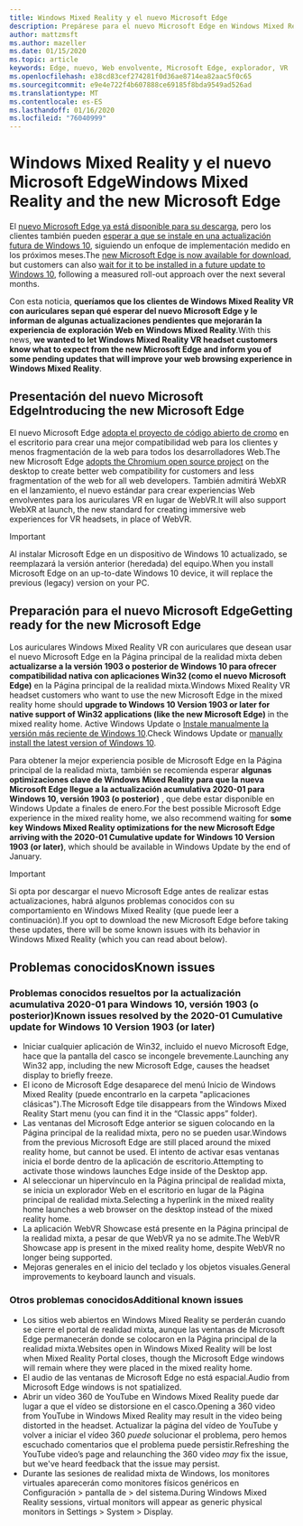 ```yaml
---
title: Windows Mixed Reality y el nuevo Microsoft Edge
description: Prepárese para el nuevo Microsoft Edge en Windows Mixed Reality. Incluye los cambios que se esperan, las actualizaciones que se deben tener en cuenta y los problemas conocidos.
author: mattzmsft
ms.author: mazeller
ms.date: 01/15/2020
ms.topic: article
keywords: Edge, nuevo, Web envolvente, Microsoft Edge, explorador, VR
ms.openlocfilehash: e38cd83cef274281f0d36ae8714ea82aac5f0c65
ms.sourcegitcommit: e9e4e722f4b607888ce69185f8bda9549ad526ad
ms.translationtype: MT
ms.contentlocale: es-ES
ms.lasthandoff: 01/16/2020
ms.locfileid: "76040999"
---
```

# <a name="windows-mixed-reality-and-the-new-microsoft-edge"></a><span data-ttu-id="fc7d9-105">Windows Mixed Reality y el nuevo Microsoft Edge</span><span class="sxs-lookup"><span data-stu-id="fc7d9-105">Windows Mixed Reality and the new Microsoft Edge</span></span>

<span data-ttu-id="fc7d9-106">El [nuevo Microsoft Edge ya está disponible para su descarga](https://blogs.windows.com/windowsexperience/?p=173496), pero los clientes también pueden [esperar a que se instale en una actualización futura de Windows 10](https://blogs.windows.com/msedgedev/2020/01/15/upgrading-new-microsoft-edge-79-chromium/), siguiendo un enfoque de implementación medido en los próximos meses.</span><span class="sxs-lookup"><span data-stu-id="fc7d9-106">The [new Microsoft Edge is now available for download](https://blogs.windows.com/windowsexperience/?p=173496), but customers can also [wait for it to be installed in a future update to Windows 10](https://blogs.windows.com/msedgedev/2020/01/15/upgrading-new-microsoft-edge-79-chromium/), following a measured roll-out approach over the next several months.</span></span> 

<span data-ttu-id="fc7d9-107">Con esta noticia, **queríamos que los clientes de Windows Mixed Reality VR con auriculares sepan qué esperar del nuevo Microsoft Edge y le informan de algunas actualizaciones pendientes que mejorarán la experiencia de exploración Web en Windows Mixed Reality**.</span><span class="sxs-lookup"><span data-stu-id="fc7d9-107">With this news, **we wanted to let Windows Mixed Reality VR headset customers know what to expect from the new Microsoft Edge and inform you of some pending updates that will improve your web browsing experience in Windows Mixed Reality**.</span></span>

## <a name="introducing-the-new-microsoft-edge"></a><span data-ttu-id="fc7d9-108">Presentación del nuevo Microsoft Edge</span><span class="sxs-lookup"><span data-stu-id="fc7d9-108">Introducing the new Microsoft Edge</span></span>

<span data-ttu-id="fc7d9-109">El nuevo Microsoft Edge [adopta el proyecto de código abierto de cromo](https://blogs.windows.com/windowsexperience/2018/12/06/microsoft-edge-making-the-web-better-through-more-open-source-collaboration/) en el escritorio para crear una mejor compatibilidad web para los clientes y menos fragmentación de la web para todos los desarrolladores Web.</span><span class="sxs-lookup"><span data-stu-id="fc7d9-109">The new Microsoft Edge [adopts the Chromium open source project](https://blogs.windows.com/windowsexperience/2018/12/06/microsoft-edge-making-the-web-better-through-more-open-source-collaboration/) on the desktop to create better web compatibility for customers and less fragmentation of the web for all web developers.</span></span> <span data-ttu-id="fc7d9-110">También admitirá WebXR en el lanzamiento, el nuevo estándar para crear experiencias Web envolventes para los auriculares VR en lugar de WebVR.</span><span class="sxs-lookup"><span data-stu-id="fc7d9-110">It will also support WebXR at launch, the new standard for creating immersive web experiences for VR headsets, in place of WebVR.</span></span>

>[!IMPORTANT]
><span data-ttu-id="fc7d9-111">Al instalar Microsoft Edge en un dispositivo de Windows 10 actualizado, se reemplazará la versión anterior (heredada) del equipo.</span><span class="sxs-lookup"><span data-stu-id="fc7d9-111">When you install Microsoft Edge on an up-to-date Windows 10 device, it will replace the previous (legacy) version on your PC.</span></span>

## <a name="getting-ready-for-the-new-microsoft-edge"></a><span data-ttu-id="fc7d9-112">Preparación para el nuevo Microsoft Edge</span><span class="sxs-lookup"><span data-stu-id="fc7d9-112">Getting ready for the new Microsoft Edge</span></span>

<span data-ttu-id="fc7d9-113">Los auriculares Windows Mixed Reality VR con auriculares que desean usar el nuevo Microsoft Edge en la Página principal de la realidad mixta deben **actualizarse a la versión 1903 o posterior de Windows 10 para ofrecer compatibilidad nativa con aplicaciones Win32 (como el nuevo Microsoft Edge)** en la Página principal de la realidad mixta.</span><span class="sxs-lookup"><span data-stu-id="fc7d9-113">Windows Mixed Reality VR headset customers who want to use the new Microsoft Edge in the mixed reality home should **upgrade to Windows 10 Version 1903 or later for native support of Win32 applications (like the new Microsoft Edge)** in the mixed reality home.</span></span> <span data-ttu-id="fc7d9-114">Active Windows Update o [Instale manualmente la versión más reciente de Windows 10](https://www.microsoft.com/en-us/software-download/windows10).</span><span class="sxs-lookup"><span data-stu-id="fc7d9-114">Check Windows Update or [manually install the latest version of Windows 10](https://www.microsoft.com/en-us/software-download/windows10).</span></span>

<span data-ttu-id="fc7d9-115">Para obtener la mejor experiencia posible de Microsoft Edge en la Página principal de la realidad mixta, también se recomienda esperar **algunas optimizaciones clave de Windows Mixed Reality para que la nueva Microsoft Edge llegue a la actualización acumulativa 2020-01 para Windows 10, versión 1903 (o posterior)** , que debe estar disponible en Windows Update a finales de enero.</span><span class="sxs-lookup"><span data-stu-id="fc7d9-115">For the best possible Microsoft Edge experience in the mixed reality home, we also recommend waiting for **some key Windows Mixed Reality optimizations for the new Microsoft Edge arriving with the 2020-01 Cumulative update for Windows 10 Version 1903 (or later)**, which should be available in Windows Update by the end of January.</span></span>

>[!IMPORTANT]
><span data-ttu-id="fc7d9-116">Si opta por descargar el nuevo Microsoft Edge antes de realizar estas actualizaciones, habrá algunos problemas conocidos con su comportamiento en Windows Mixed Reality (que puede leer a continuación).</span><span class="sxs-lookup"><span data-stu-id="fc7d9-116">If you opt to download the new Microsoft Edge before taking these updates, there will be some known issues with its behavior in Windows Mixed Reality (which you can read about below).</span></span>

## <a name="known-issues"></a><span data-ttu-id="fc7d9-117">Problemas conocidos</span><span class="sxs-lookup"><span data-stu-id="fc7d9-117">Known issues</span></span>

### <a name="known-issues-resolved-by-the-2020-01-cumulative-update-for-windows-10-version-1903-or-later"></a><span data-ttu-id="fc7d9-118">Problemas conocidos resueltos por la actualización acumulativa 2020-01 para Windows 10, versión 1903 (o posterior)</span><span class="sxs-lookup"><span data-stu-id="fc7d9-118">Known issues resolved by the 2020-01 Cumulative update for Windows 10 Version 1903 (or later)</span></span>

- <span data-ttu-id="fc7d9-119">Iniciar cualquier aplicación de Win32, incluido el nuevo Microsoft Edge, hace que la pantalla del casco se incongele brevemente.</span><span class="sxs-lookup"><span data-stu-id="fc7d9-119">Launching any Win32 app, including the new Microsoft Edge, causes the headset display to briefly freeze.</span></span>
- <span data-ttu-id="fc7d9-120">El icono de Microsoft Edge desaparece del menú Inicio de Windows Mixed Reality (puede encontrarlo en la carpeta "aplicaciones clásicas").</span><span class="sxs-lookup"><span data-stu-id="fc7d9-120">The Microsoft Edge tile disappears from the Windows Mixed Reality Start menu (you can find it in the “Classic apps” folder).</span></span>
- <span data-ttu-id="fc7d9-121">Las ventanas del Microsoft Edge anterior se siguen colocando en la Página principal de la realidad mixta, pero no se pueden usar.</span><span class="sxs-lookup"><span data-stu-id="fc7d9-121">Windows from the previous Microsoft Edge are still placed around the mixed reality home, but cannot be used.</span></span> <span data-ttu-id="fc7d9-122">El intento de activar esas ventanas inicia el borde dentro de la aplicación de escritorio.</span><span class="sxs-lookup"><span data-stu-id="fc7d9-122">Attempting to activate those windows launches Edge inside of the Desktop app.</span></span>
- <span data-ttu-id="fc7d9-123">Al seleccionar un hipervínculo en la Página principal de realidad mixta, se inicia un explorador Web en el escritorio en lugar de la Página principal de realidad mixta.</span><span class="sxs-lookup"><span data-stu-id="fc7d9-123">Selecting a hyperlink in the mixed reality home launches a web browser on the desktop instead of the mixed reality home.</span></span>
- <span data-ttu-id="fc7d9-124">La aplicación WebVR Showcase está presente en la Página principal de la realidad mixta, a pesar de que WebVR ya no se admite.</span><span class="sxs-lookup"><span data-stu-id="fc7d9-124">The WebVR Showcase app is present in the mixed reality home, despite WebVR no longer being supported.</span></span>
- <span data-ttu-id="fc7d9-125">Mejoras generales en el inicio del teclado y los objetos visuales.</span><span class="sxs-lookup"><span data-stu-id="fc7d9-125">General improvements to keyboard launch and visuals.</span></span>

### <a name="additional-known-issues"></a><span data-ttu-id="fc7d9-126">Otros problemas conocidos</span><span class="sxs-lookup"><span data-stu-id="fc7d9-126">Additional known issues</span></span>

-   <span data-ttu-id="fc7d9-127">Los sitios web abiertos en Windows Mixed Reality se perderán cuando se cierre el portal de realidad mixta, aunque las ventanas de Microsoft Edge permanecerán donde se colocaron en la Página principal de la realidad mixta.</span><span class="sxs-lookup"><span data-stu-id="fc7d9-127">Websites open in Windows Mixed Reality will be lost when Mixed Reality Portal closes, though the Microsoft Edge windows will remain where they were placed in the mixed reality home.</span></span>
-   <span data-ttu-id="fc7d9-128">El audio de las ventanas de Microsoft Edge no está espacial.</span><span class="sxs-lookup"><span data-stu-id="fc7d9-128">Audio from Microsoft Edge windows is not spatialized.</span></span>
-   <span data-ttu-id="fc7d9-129">Abrir un vídeo 360 de YouTube en Windows Mixed Reality puede dar lugar a que el vídeo se distorsione en el casco.</span><span class="sxs-lookup"><span data-stu-id="fc7d9-129">Opening a 360 video from YouTube in Windows Mixed Reality may result in the video being distorted in the headset.</span></span> <span data-ttu-id="fc7d9-130">Actualizar la página del vídeo de YouTube y volver a iniciar el vídeo 360 *puede* solucionar el problema, pero hemos escuchado comentarios que el problema puede persistir.</span><span class="sxs-lookup"><span data-stu-id="fc7d9-130">Refreshing the YouTube video’s page and relaunching the 360 video *may* fix the issue, but we've heard feedback that the issue may persist.</span></span>
-   <span data-ttu-id="fc7d9-131">Durante las sesiones de realidad mixta de Windows, los monitores virtuales aparecerán como monitores físicos genéricos en Configuración > pantalla de > del sistema.</span><span class="sxs-lookup"><span data-stu-id="fc7d9-131">During Windows Mixed Reality sessions, virtual monitors will appear as generic physical monitors in Settings > System > Display.</span></span>



